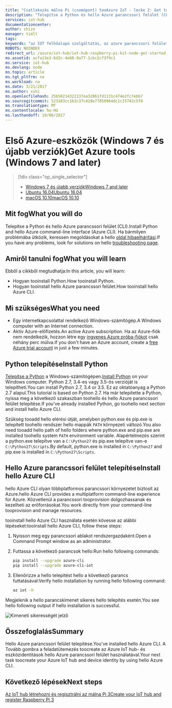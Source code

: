 ```yaml
---
title: "Csatlakozás málna Pi (csomópont) tooAzure IoT - lecke 2: Get tools (Windows) |} Microsoft Docs"
description: "Telepítse a Python és hello Azure parancssori felület (CLI) Windows 7 és újabb verziók."
services: iot-hub
documentationcenter: 
author: shizn
manager: timlt
tags: 
keywords: "az IOT felhőalapú szolgáltatás, az azure parancssori felület"
ROBOTS: NOINDEX
redirect_url: /azure/iot-hub/iot-hub-raspberry-pi-kit-node-get-started
ms.assetid: acfa13e3-6d2c-4e68-9a77-1cbc2cf3f9c1
ms.service: iot-hub
ms.devlang: node
ms.topic: article
ms.tgt_pltfrm: na
ms.workload: na
ms.date: 3/21/2017
ms.author: xshi
ms.openlocfilehash: 25b50214322137ea32861fd1131c474e2fc7ebb7
ms.sourcegitcommit: 523283cc1b3c37c428e77850964dc1c33742c5f0
ms.translationtype: MT
ms.contentlocale: hu-HU
ms.lasthandoff: 10/06/2017
---
```

# <a name="get-azure-tools-windows-7-and-later"></a><span data-ttu-id="f2997-104">Első Azure-eszközök (Windows 7 és újabb verziók)</span><span class="sxs-lookup"><span data-stu-id="f2997-104">Get Azure tools (Windows 7 and later)</span></span>
> [!div class="op_single_selector"]
> * [<span data-ttu-id="f2997-105">Windows 7 és újabb verziók</span><span class="sxs-lookup"><span data-stu-id="f2997-105">Windows 7 and later</span></span>](iot-hub-raspberry-pi-kit-node-lesson2-get-azure-tools-win32.md)
> * [<span data-ttu-id="f2997-106">Ubuntu 16.04</span><span class="sxs-lookup"><span data-stu-id="f2997-106">Ubuntu 16.04</span></span>](iot-hub-raspberry-pi-kit-node-lesson2-get-azure-tools-ubuntu.md)
> * [<span data-ttu-id="f2997-107">macOS 10.10</span><span class="sxs-lookup"><span data-stu-id="f2997-107">macOS 10.10</span></span>](iot-hub-raspberry-pi-kit-node-lesson2-get-azure-tools-mac.md)

## <a name="what-you-will-do"></a><span data-ttu-id="f2997-108">Mit fog</span><span class="sxs-lookup"><span data-stu-id="f2997-108">What you will do</span></span>
<span data-ttu-id="f2997-109">Telepítse a Python és hello Azure parancssori felület (CLI).</span><span class="sxs-lookup"><span data-stu-id="f2997-109">Install Python and hello Azure command-line interface (Azure CLI).</span></span> <span data-ttu-id="f2997-110">Ha bármilyen problémába ütközik, keressen megoldásokat a hello [oldal hibaelhárítási](iot-hub-raspberry-pi-kit-node-troubleshooting.md).</span><span class="sxs-lookup"><span data-stu-id="f2997-110">If you have any problems, look for solutions on hello [troubleshooting page](iot-hub-raspberry-pi-kit-node-troubleshooting.md).</span></span>

## <a name="what-you-will-learn"></a><span data-ttu-id="f2997-111">Amiről tanulni fog</span><span class="sxs-lookup"><span data-stu-id="f2997-111">What you will learn</span></span>
<span data-ttu-id="f2997-112">Ebből a cikkből megtudhatja:</span><span class="sxs-lookup"><span data-stu-id="f2997-112">In this article, you will learn:</span></span>
* <span data-ttu-id="f2997-113">Hogyan tooinstall Python.</span><span class="sxs-lookup"><span data-stu-id="f2997-113">How tooinstall Python.</span></span>
* <span data-ttu-id="f2997-114">Hogyan tooinstall hello Azure parancssori felület.</span><span class="sxs-lookup"><span data-stu-id="f2997-114">How tooinstall hello Azure CLI.</span></span>

## <a name="what-you-need"></a><span data-ttu-id="f2997-115">Mi szükséges</span><span class="sxs-lookup"><span data-stu-id="f2997-115">What you need</span></span>
* <span data-ttu-id="f2997-116">Egy internetkapcsolattal rendelkező Windows-számítógép.</span><span class="sxs-lookup"><span data-stu-id="f2997-116">A Windows computer with an Internet connection.</span></span>
* <span data-ttu-id="f2997-117">Aktív Azure-előfizetés.</span><span class="sxs-lookup"><span data-stu-id="f2997-117">An active Azure subscription.</span></span> <span data-ttu-id="f2997-118">Ha az Azure-fiók nem rendelkezik, hozzon létre egy [ingyenes Azure próba-fiókot](http://azure.microsoft.com/pricing/free-trial/) csak néhány perc múlva.</span><span class="sxs-lookup"><span data-stu-id="f2997-118">If you don't have an Azure account, create a [free Azure trial account](http://azure.microsoft.com/pricing/free-trial/) in just a few minutes.</span></span>

## <a name="install-python"></a><span data-ttu-id="f2997-119">Python telepítése</span><span class="sxs-lookup"><span data-stu-id="f2997-119">Install Python</span></span>
<span data-ttu-id="f2997-120">[Telepítse a Python](https://www.python.org/downloads/) a Windows-számítógépen.</span><span class="sxs-lookup"><span data-stu-id="f2997-120">[Install Python](https://www.python.org/downloads/) on your Windows computer.</span></span> <span data-ttu-id="f2997-121">Python 2.7, 3.4-es vagy 3.5-ös verzióját is telepítheti.</span><span class="sxs-lookup"><span data-stu-id="f2997-121">You can install Python 2.7, 3.4 or 3.5.</span></span> <span data-ttu-id="f2997-122">Ez az oktatóanyag a Python 2.7 alapul.</span><span class="sxs-lookup"><span data-stu-id="f2997-122">This tutorial is based on Python 2.7.</span></span> <span data-ttu-id="f2997-123">Ha már telepítette a Python, nyissa meg a következő szakaszban toohello és hello Azure parancssori felület telepítése.</span><span class="sxs-lookup"><span data-stu-id="f2997-123">If you've already installed Python, go toohello next section and install hello Azure CLI.</span></span>

<span data-ttu-id="f2997-124">Szükség tooadd hello elérési útját, amelyben python.exe és pip.exe is telepített toohello rendszer hello mappák `PATH` környezeti változó.</span><span class="sxs-lookup"><span data-stu-id="f2997-124">You also need tooadd hello path of hello folders where python.exe and pip.exe are installed toohello system `PATH` environment variable.</span></span> <span data-ttu-id="f2997-125">Alapértelmezés szerint a python.exe telepítve van a `C:\Python27` és pip.exe telepítve van-e `C:\Python27\Scripts`.</span><span class="sxs-lookup"><span data-stu-id="f2997-125">By default, python.exe is installed in `C:\Python27` and pip.exe is installed in `C:\Python27\Scripts`.</span></span>

## <a name="install-hello-azure-cli"></a><span data-ttu-id="f2997-126">Hello Azure parancssori felület telepítése</span><span class="sxs-lookup"><span data-stu-id="f2997-126">Install hello Azure CLI</span></span>
<span data-ttu-id="f2997-127">hello Azure CLI olyan többplatformos parancssori környezetet biztosít az Azure.</span><span class="sxs-lookup"><span data-stu-id="f2997-127">hello Azure CLI provides a multiplatform command-line experience for Azure.</span></span> <span data-ttu-id="f2997-128">Közvetlenül a parancssori tooprovision dolgozhassanak és kezelheti az erőforrásokat.</span><span class="sxs-lookup"><span data-stu-id="f2997-128">You work directly from your command-line tooprovision and manage resources.</span></span>

<span data-ttu-id="f2997-129">tooinstall hello Azure CLI használata esetén kövesse az alábbi lépéseket:</span><span class="sxs-lookup"><span data-stu-id="f2997-129">tooinstall hello Azure CLI, follow these steps:</span></span>

1. <span data-ttu-id="f2997-130">Nyisson meg egy parancssori ablakot rendszergazdaként.</span><span class="sxs-lookup"><span data-stu-id="f2997-130">Open a Command Prompt window as an administrator.</span></span>
2. <span data-ttu-id="f2997-131">Futtassa a következő parancsok hello:</span><span class="sxs-lookup"><span data-stu-id="f2997-131">Run hello following commands:</span></span>

   ```bash
   pip install --upgrade azure-cli
   pip install --upgrade azure-cli-iot
   ```
3. <span data-ttu-id="f2997-132">Ellenőrizze a hello telepítést hello a következő parancs futtatásával:</span><span class="sxs-lookup"><span data-stu-id="f2997-132">Verify hello installation by running hello following command:</span></span>

   ```bash
   az iot -h
   ```

<span data-ttu-id="f2997-133">Megjelenik a hello parancskimenet sikeres hello telepítés esetén.</span><span class="sxs-lookup"><span data-stu-id="f2997-133">You see hello following output if hello installation is successful.</span></span>

![Kimeneti sikerességét jelző](media/iot-hub-raspberry-pi-lessons/lesson2/az_iot_help_win.png)

## <a name="summary"></a><span data-ttu-id="f2997-135">Összefoglalás</span><span class="sxs-lookup"><span data-stu-id="f2997-135">Summary</span></span>
<span data-ttu-id="f2997-136">Hello Azure parancssori felület telepítése.</span><span class="sxs-lookup"><span data-stu-id="f2997-136">You've installed hello Azure CLI.</span></span> <span data-ttu-id="f2997-137">A Tovább gombra a feladatütemezés toocreate az Azure IoT hub- és eszközidentitások hello Azure parancssori felület használatával.</span><span class="sxs-lookup"><span data-stu-id="f2997-137">Your next task toocreate your Azure IoT hub and device identity by using hello Azure CLI.</span></span>

## <a name="next-steps"></a><span data-ttu-id="f2997-138">Következő lépések</span><span class="sxs-lookup"><span data-stu-id="f2997-138">Next steps</span></span>
[<span data-ttu-id="f2997-139">Az IoT hub létrehozni és regisztrálni az málna Pi 3</span><span class="sxs-lookup"><span data-stu-id="f2997-139">Create your IoT hub and register Raspberry Pi 3</span></span>](iot-hub-raspberry-pi-kit-node-lesson2-prepare-azure-iot-hub.md)

